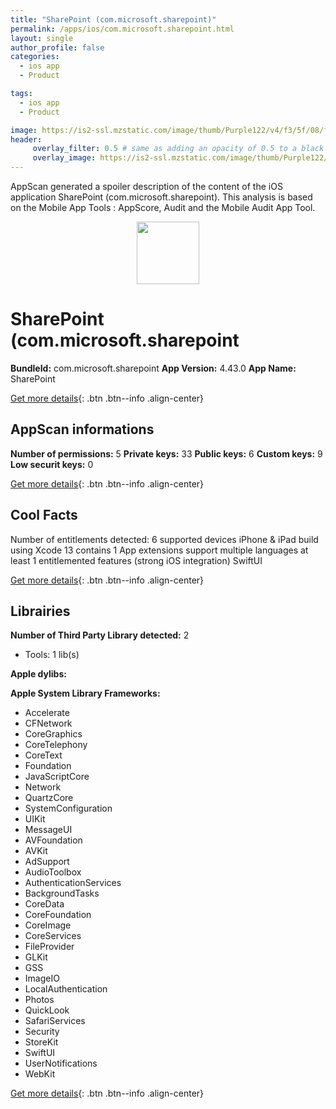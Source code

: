 ```yaml
---
title: "SharePoint (com.microsoft.sharepoint)"
permalink: /apps/ios/com.microsoft.sharepoint.html
layout: single
author_profile: false
categories: 
  - ios app 
  - Product 

tags: 
  - ios app 
  - Product 

image: https://is2-ssl.mzstatic.com/image/thumb/Purple122/v4/f3/5f/08/f35f08c2-fe1f-f4bf-28dc-820e33e19293/SharePointAppIcon-0-1x_U007emarketing-0-7-0-85-220.png/512x512bb.jpg
header: 
     overlay_filter: 0.5 # same as adding an opacity of 0.5 to a black background
     overlay_image: https://is2-ssl.mzstatic.com/image/thumb/Purple122/v4/f3/5f/08/f35f08c2-fe1f-f4bf-28dc-820e33e19293/SharePointAppIcon-0-1x_U007emarketing-0-7-0-85-220.png/512x512bb.jpg
---
```

AppScan generated a spoiler description of the content of the iOS application SharePoint (com.microsoft.sharepoint). This analysis is based on the Mobile App Tools : AppScore, Audit and the Mobile Audit App Tool.

  
  
<div style="text-align: center;"><img src="https://is2-ssl.mzstatic.com/image/thumb/Purple122/v4/f3/5f/08/f35f08c2-fe1f-f4bf-28dc-820e33e19293/SharePointAppIcon-0-1x_U007emarketing-0-7-0-85-220.png/512x512bb.jpg" width="100" height="100"></div>  
  
# SharePoint (com.microsoft.sharepoint

**BundleId:** com.microsoft.sharepoint
**App Version:** 4.43.0
**App Name:** SharePoint


[Get more details](/pricing.html){: .btn .btn--info .align-center}  
  
## AppScan informations 

**Number of permissions:** 5
**Private keys:** 33
**Public keys:** 6
**Custom keys:** 9
**Low securit keys:** 0
  
[Get more details](/pricing.html){: .btn .btn--info .align-center}

## Cool Facts

Number of entitlements detected: 6
supported devices iPhone & iPad
build using Xcode 13
contains 1 App extensions
support multiple languages
at least 1 entitlemented features (strong iOS integration)
SwiftUI
  
[Get more details](/pricing.html){: .btn .btn--info .align-center}

## Librairies 
**Number of Third Party Library detected:** 2
- Tools: 1 lib(s)

**Apple dylibs:**


**Apple System Library Frameworks:**
- Accelerate
- CFNetwork
- CoreGraphics
- CoreTelephony
- CoreText
- Foundation
- JavaScriptCore
- Network
- QuartzCore
- SystemConfiguration
- UIKit
- MessageUI
- AVFoundation
- AVKit
- AdSupport
- AudioToolbox
- AuthenticationServices
- BackgroundTasks
- CoreData
- CoreFoundation
- CoreImage
- CoreServices
- FileProvider
- GLKit
- GSS
- ImageIO
- LocalAuthentication
- Photos
- QuickLook
- SafariServices
- Security
- StoreKit
- SwiftUI
- UserNotifications
- WebKit


  
[Get more details](/pricing.html){: .btn .btn--info .align-center}

